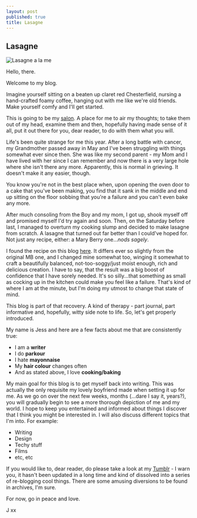 ```yaml
---
layout: post
published: true
title: Lasagne
---
```





## Lasagne

![Lasagne a la me]({{site.baseurl}}/_drafts/IMG_2569.jpg)

Hello, there. 

Welcome to my blog. 

Imagine yourself sitting on a beaten up claret red Chesterfield, nursing a hand-crafted foamy coffee, hanging out with me like we're old friends. Make yourself comfy and I'll get started.   

<!-- more -->

This is going to be my [salon](http://mentalfloss.com/article/51877/11-random-things-set-mental-floss-youtube). A place for me to air my thoughts; to take them out of my head, examine them and then, hopefully having made sense of it all, put it out there for you, dear reader, to do with them what you will. 

Life's been quite strange for me this year. After a long battle with cancer, my Grandmother passed away in May and I've been struggling with things somewhat ever since then. She was like my second parent - my Mom and I have lived with her since I can remember and now there is a very large hole where she isn't there any more. Apparently, this is normal in grieving. It doesn't make it any easier, though. 

You know you're not in the best place when, upon opening the oven door to a cake that you've been making, you find that it sank in the middle and end up sitting on the floor sobbing that you're a failure and you can't even bake any more.

After much consoling from the Boy and my mom, I got up, shook myself off and promised myself I'd try again and soon. Then, on the Saturday before last, I managed to overturn my cooking slump and decided to make lasagne from scratch. A lasagne that turned out far better than I could've hoped for. Not just any recipe, either: a Mary Berry one...*nods sagely*. 

I found the recipe on this blog [here](http://cherryonacake.blogspot.co.uk/2009/06/meat-lasagna.html). It differs ever so slightly from the original MB one, and I changed mine somewhat too, winging it somewhat to craft a beautifully balanced, not-too-soggy/just moist enough, rich and delicious creation. I have to say, that the result was a big boost of confidence that I have sorely needed. It's so silly...that something as small as cocking up in the kitchen could make you feel like a failure. That's kind of where I am at the minute, but I'm doing my utmost to change that state of mind. 

This blog is part of that recovery. A kind of therapy - part journal, part informative and, hopefully, witty side note to life. So, let's get properly introduced.

My name is Jess and here are a few facts about me that are consistently true: 

- I am a **writer**
- I do **parkour** 
- I hate **mayonnaise**
- My **hair colour** changes often
- And as stated above, I love **cooking/baking**

My main goal for this blog is to get myself back into writing. This was actually the only requisite my lovely boyfriend made when setting it up for me. As we go on over the next few weeks, months (...dare I say it, years?), you will gradually begin to see a more thorough depiction of me and my world. I hope to keep you entertained and informed about things I discover that I think you might be interested in. I will also discuss different topics that I'm into. For example: 

- Writing
- Design
- Techy stuff
- Films
- etc, etc 

If you would like to, dear reader, do please take a look at my [Tumblr](http://blog.wildfire198.com) - I warn you, it hasn't been updated in a long time and kind of dissolved into a series of re-blogging cool things. There are some amusing diversions to be found in archives, I'm sure. 

For now, go in peace and love.

J
xx
